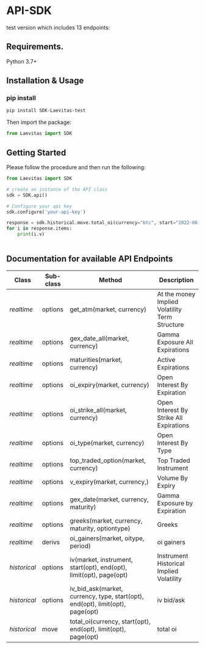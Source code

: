 # API-SDK
test version which includes 13 endpoints:

## Requirements.

Python 3.7+

## Installation & Usage
### pip install



```sh
pip install SDK-Laevitas-test
```
Then import the package:
```python
from Laevitas import SDK 
```



## Getting Started

Please follow the procedure and then run the following:

```python
from Laevitas import SDK

# create an instance of the API class
sdk = SDK.api()

# Configure your api key
sdk.configure('your-api-key')

response = sdk.historical.move.total_oi(currency="btc", start="2022-06-07", end="2022-06-14", limit="10", page="2")
for i in response.items:
    print(i.v)
                                     


```

## Documentation for available API Endpoints

|Class | Sub-class | Method                                                                         | Description                                    |
|------------ |----------|--------------------------------------------------------------------------------|------------------------------------------------|
|*realtime* | options  | get_atm(market, currency)                                                      | At the money Implied Volatility Term Structure |
|*realtime* | options  | gex_date_all(market, currency)                                                 | Gamma Exposure All Expirations                 |
|*realtime* | options  | maturities(market, currency)                                                   | Active Expirations                             |
|*realtime* | options  | oi_expiry(market, currency)                                                    | Open Interest By Expiration                    |
|*realtime* | options  | oi_strike_all(market, currency)                                                | Open Interest By Strike All Expirations        |
|*realtime* | options  | oi_type(market, currency)                                                      | Open Interest By Type                          |
|*realtime* | options  | top_traded_option(market, currency)                                            | Top Traded Instrument                          |
|*realtime* | options  | v_expiry(market, currency,)                                                    | Volume By Expiry                               |
|*realtime* | options  | gex_date(market, currency, maturity)                                           | Gamma Exposure by Expiration                   |
|*realtime* | options  | greeks(market, currency, maturity, optiontype)                                 | Greeks                                         |
|*realtime* | derivs   | oi_gainers(market, oitype, period)                                             | oi gainers                                     |
|*historical* | options  | iv(market, instrument, start(opt), end(opt), limit(opt), page(opt)             | Instrument Historical Implied Volatility       |
|*historical* | options  | iv_bid_ask(market, currency, type, start(opt), end(opt), limit(opt), page(opt) | iv bid/ask                                     |
|*historical* | move     | total_oi(currency, start(opt), end(opt), limit(opt), page(opt)                 | total oi                                       |








